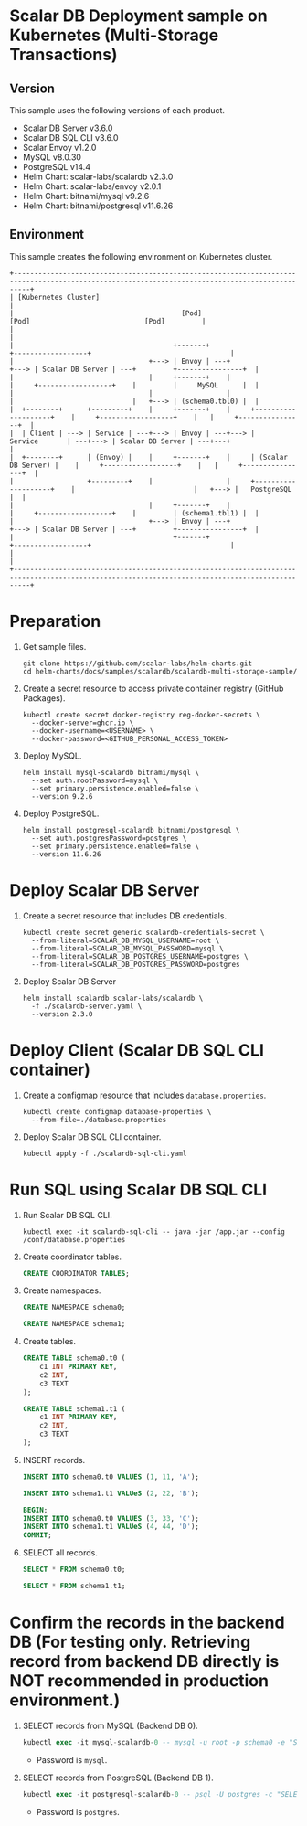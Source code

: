 # Scalar DB Deployment sample on Kubernetes (Multi-Storage Transactions)

## Version

This sample uses the following versions of each product.

* Scalar DB Server v3.6.0
* Scalar DB SQL CLI v3.6.0
* Scalar Envoy v1.2.0
* MySQL v8.0.30
* PostgreSQL v14.4
* Helm Chart: scalar-labs/scalardb v2.3.0
* Helm Chart: scalar-labs/envoy v2.0.1
* Helm Chart: bitnami/mysql v9.2.6
* Helm Chart: bitnami/postgresql v11.6.26

## Environment

This sample creates the following environment on Kubernetes cluster.

```
+------------------------------------------------------------------------------------------------------------------------------------------------+
| [Kubernetes Cluster]                                                                                                                           |
|                                         [Pod]                                                   [Pod]                            [Pod]         |
|                                                                                                                                                |
|                                       +-------+                                          +------------------+                                  |
|                                 +---> | Envoy | ---+                               +---> | Scalar DB Server | ---+         +----------------+  |
|                                 |     +-------+    |                               |     +------------------+    |         |     MySQL      |  |
|                                 |                  |                               |                             |   +---> | (schema0.tbl0) |  |
|  +--------+      +---------+    |     +-------+    |     +--------------------+    |     +------------------+    |   |     +----------------+  |
|  | Client | ---> | Service | ---+---> | Envoy | ---+---> |      Service       | ---+---> | Scalar DB Server | ---+---+                         |
|  +--------+      | (Envoy) |    |     +-------+    |     | (Scalar DB Server) |    |     +------------------+    |   |     +----------------+  |
|                  +---------+    |                  |     +--------------------+    |                             |   +---> |   PostgreSQL   |  |
|                                 |     +-------+    |                               |     +------------------+    |         | (schema1.tbl1) |  |
|                                 +---> | Envoy | ---+                               +---> | Scalar DB Server | ---+         +----------------+  |
|                                       +-------+                                          +------------------+                                  |
|                                                                                                                                                |
+------------------------------------------------------------------------------------------------------------------------------------------------+
```

# Preparation

1. Get sample files.
   ```console
   git clone https://github.com/scalar-labs/helm-charts.git
   cd helm-charts/docs/samples/scalardb/scalardb-multi-storage-sample/
   ```

1. Create a secret resource to access private container registry (GitHub Packages).
   ```console
   kubectl create secret docker-registry reg-docker-secrets \
     --docker-server=ghcr.io \
     --docker-username=<USERNAME> \
     --docker-password=<GITHUB_PERSONAL_ACCESS_TOKEN>
   ```

1. Deploy MySQL.
   ```console
   helm install mysql-scalardb bitnami/mysql \
     --set auth.rootPassword=mysql \
     --set primary.persistence.enabled=false \
     --version 9.2.6
   ```

1. Deploy PostgreSQL.
   ```console
   helm install postgresql-scalardb bitnami/postgresql \
     --set auth.postgresPassword=postgres \
     --set primary.persistence.enabled=false \
     --version 11.6.26
   ```

# Deploy Scalar DB Server

1. Create a secret resource that includes DB credentials.
   ```console
   kubectl create secret generic scalardb-credentials-secret \
     --from-literal=SCALAR_DB_MYSQL_USERNAME=root \
     --from-literal=SCALAR_DB_MYSQL_PASSWORD=mysql \
     --from-literal=SCALAR_DB_POSTGRES_USERNAME=postgres \
     --from-literal=SCALAR_DB_POSTGRES_PASSWORD=postgres
   ```

1. Deploy Scalar DB Server
   ```console
   helm install scalardb scalar-labs/scalardb \
     -f ./scalardb-server.yaml \
     --version 2.3.0
   ```

# Deploy Client (Scalar DB SQL CLI container)

1. Create a configmap resource that includes `database.properties`.
   ```console
   kubectl create configmap database-properties \
     --from-file=./database.properties
   ```

1. Deploy Scalar DB SQL CLI container.
   ```console
   kubectl apply -f ./scalardb-sql-cli.yaml
   ```

# Run SQL using Scalar DB SQL CLI

1. Run Scalar DB SQL CLI.
   ```console
   kubectl exec -it scalardb-sql-cli -- java -jar /app.jar --config /conf/database.properties
   ```

1. Create coordinator tables.
   ```sql
   CREATE COORDINATOR TABLES;
   ```

1. Create namespaces.
   ```sql
   CREATE NAMESPACE schema0;
   ```
   ```sql
   CREATE NAMESPACE schema1;
   ```

1. Create tables.
   ```sql
   CREATE TABLE schema0.t0 (
       c1 INT PRIMARY KEY,
       c2 INT,
       c3 TEXT
   );
   ```
   ```sql
   CREATE TABLE schema1.t1 (
       c1 INT PRIMARY KEY,
       c2 INT,
       c3 TEXT
   );
   ```

1. INSERT records.
   ```sql
   INSERT INTO schema0.t0 VALUES (1, 11, 'A');
   ```
   ```sql
   INSERT INTO schema1.t1 VALUeS (2, 22, 'B');
   ```
   ```sql
   BEGIN;
   INSERT INTO schema0.t0 VALUES (3, 33, 'C');
   INSERT INTO schema1.t1 VALUeS (4, 44, 'D');
   COMMIT;
   ```

1. SELECT all records.
   ```sql
   SELECT * FROM schema0.t0;
   ```
   ```sql
   SELECT * FROM schema1.t1;
   ```

# Confirm the records in the backend DB (For testing only. Retrieving record from backend DB directly is NOT recommended in production environment.)

1. SELECT records from MySQL (Backend DB 0).
   ```sql
   kubectl exec -it mysql-scalardb-0 -- mysql -u root -p schema0 -e "SELECT c1, c2, c3, tx_id FROM t0"
   ```
   * Password is `mysql`.

1. SELECT records from PostgreSQL (Backend DB 1).
   ```sql
   kubectl exec -it postgresql-scalardb-0 -- psql -U postgres -c "SELECT c1, c2, c3, tx_id FROM schema1.t1"
   ```
   * Password is `postgres`.
